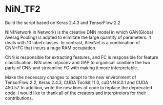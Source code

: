 # NiN_TF2
Build the script based on Keras 2.4.3 and TensorFlow 2.2

NIN(Network in Network) is the creative DNN model in which GAN(Global Averag Pooling) is adpted to elimitate the 
large quantity of parameters. It deals with 10 label classes. In contrast, AlexNet is a combination of CNN+FC 
that incurs a huge RAM occupation. 

CNN is responsible for extracting features, and FC is responsible for feature classification. NIN uses mlpconv 
and GAP to organicall combine the two parts of CNN and streamline FC with making it more interpretable.

Make the necessary changes to adapt to the new environment of TensorFlow 2.2, Keras 2.4.3, CUDA Toolkit 11.0, 
cuDNN 8.0.1 and CUDA 450.57. In addition, write the new lines of code to replace the deprecated code. I would 
like to thank all of the creators and interptretors for their contributions.
